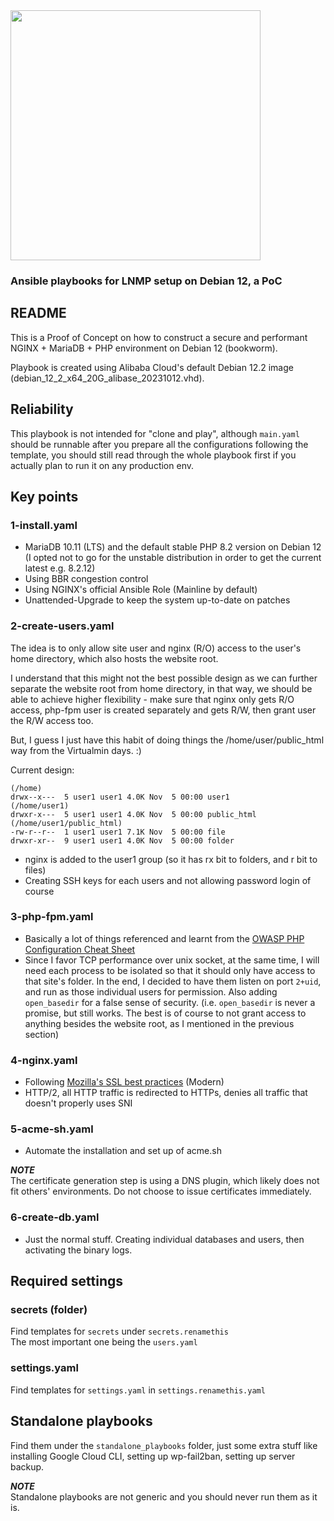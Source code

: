 <img src="https://preview.redd.it/another-red-hat-bad-meme-v0-jpx322var48b1.jpg?width=640&crop=smart&auto=webp&s=3137295b740098915a494c15e214e9f6b6ffc680" width="400">

### Ansible playbooks for LNMP setup on Debian 12, a PoC

## README

This is a Proof of Concept on how to construct a secure and performant NGINX + MariaDB + PHP environment on Debian 12 (bookworm).

Playbook is created using Alibaba Cloud's default Debian 12.2 image (debian_12_2_x64_20G_alibase_20231012.vhd).

## Reliability

This playbook is not intended for "clone and play", although `main.yaml` should be runnable after you prepare all the configurations following the template, you should still read through the whole playbook first if you actually plan to run it on any production env.

## Key points

### 1-install.yaml

- MariaDB 10.11 (LTS) and the default stable PHP 8.2 version on Debian 12 (I opted not to go for the unstable distribution in order to get the current latest e.g. 8.2.12)
- Using BBR congestion control
- Using NGINX's official Ansible Role (Mainline by default)
- Unattended-Upgrade to keep the system up-to-date on patches

### 2-create-users.yaml

The idea is to only allow site user and nginx (R/O) access to the user's home directory, which also hosts the website root.

I understand that this might not the best possible design as we can further separate the website root from home directory, in that way, we should be able to achieve higher flexibility - make sure that nginx only gets R/O access, php-fpm user is created separately and gets R/W, then grant user the R/W access too.

But, I guess I just have this habit of doing things the /home/user/public_html way from the Virtualmin days. :)

Current design:

```
(/home)
drwx--x---  5 user1 user1 4.0K Nov  5 00:00 user1
(/home/user1)
drwxr-x---  5 user1 user1 4.0K Nov  5 00:00 public_html
(/home/user1/public_html)
-rw-r--r--  1 user1 user1 7.1K Nov  5 00:00 file
drwxr-xr--  9 user1 user1 4.0K Nov  5 00:00 folder
```

- nginx is added to the user1 group (so it has rx bit to folders, and r bit to files)
- Creating SSH keys for each users and not allowing password login of course

### 3-php-fpm.yaml

- Basically a lot of things referenced and learnt from the [OWASP PHP Configuration Cheat Sheet](https://cheatsheetseries.owasp.org/cheatsheets/PHP_Configuration_Cheat_Sheet.html)
- Since I favor TCP performance over unix socket, at the same time, I will need each process to be isolated so that it should only have access to that site's folder. In the end, I decided to have them listen on port `2+uid`, and run as those individual users for permission. Also adding `open_basedir` for a false sense of security. (i.e. `open_basedir` is never a promise, but still works. The best is of course to not grant access to anything besides the website root, as I mentioned in the previous section)

### 4-nginx.yaml

- Following [Mozilla's SSL best practices](https://ssl-config.mozilla.org/) (Modern)
- HTTP/2, all HTTP traffic is redirected to HTTPs, denies all traffic that doesn't properly uses SNI

### 5-acme-sh.yaml

- Automate the installation and set up of acme.sh

***NOTE***  
The certificate generation step is using a DNS plugin, which likely does not fit others' environments. Do not choose to issue certificates immediately.

### 6-create-db.yaml

- Just the normal stuff. Creating individual databases and users, then activating the binary logs.

## Required settings

### secrets (folder)

Find templates for `secrets` under `secrets.renamethis`  
The most important one being the `users.yaml`

### settings.yaml

Find templates for `settings.yaml` in `settings.renamethis.yaml`

## Standalone playbooks

Find them under the `standalone_playbooks` folder, just some extra stuff like installing Google Cloud CLI, setting up wp-fail2ban, setting up server backup.

***NOTE***  
Standalone playbooks are not generic and you should never run them as it is.